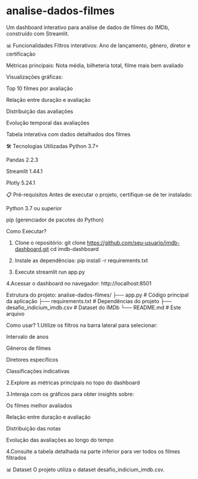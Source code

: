 # analise-dados-filmes
Um dashboard interativo para análise de dados de filmes do IMDb, construído com Streamlit.

📊 Funcionalidades
Filtros interativos: Ano de lançamento, gênero, diretor e certificação

Métricas principais: Nota média, bilheteria total, filme mais bem avaliado

Visualizações gráficas:

Top 10 filmes por avaliação

Relação entre duração e avaliação

Distribuição das avaliações

Evolução temporal das avaliações

Tabela interativa com dados detalhados dos filmes

🛠️ Tecnologias Utilizadas
Python 3.7+

Pandas 2.2.3

Streamlit 1.44.1

Plotly 5.24.1

📋 Pré-requisitos
Antes de executar o projeto, certifique-se de ter instalado:

Python 3.7 ou superior

pip (gerenciador de pacotes do Python)

Como Executar?
1. Clone o repositório:
git clone https://github.com/seu-usuario/imdb-dashboard.git
cd imdb-dashboard

2. Instale as dependências:
pip install -r requirements.txt

3. Execute
streamlit run app.py

4.Acessar o dashboard no navegador:
http://localhost:8501

Estrutura do projeto:
analise-dados-filmes/
├── app.py              # Código principal da aplicação
├── requirements.txt    # Dependências do projeto
├── desafio_indicium_imdb.csv  # Dataset do IMDb
└── README.md          # Este arquivo

Como usar?
1.Utilize os filtros na barra lateral para selecionar:

Intervalo de anos

Gêneros de filmes

Diretores específicos

Classificações indicativas

2.Explore as métricas principais no topo do dashboard

3.Interaja com os gráficos para obter insights sobre:

Os filmes melhor avaliados

Relação entre duração e avaliação

Distribuição das notas

Evolução das avaliações ao longo do tempo

4.Consulte a tabela detalhada na parte inferior para ver todos os filmes filtrados

📊 Dataset
O projeto utiliza o dataset desafio_indicium_imdb.csv.